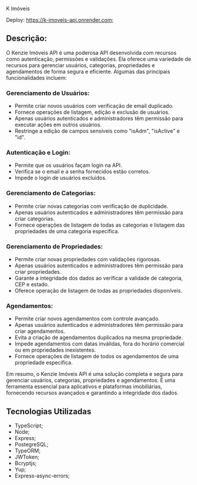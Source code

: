 K Imóveis 

Deploy: https://k-imoveis-api.onrender.com;

## Descrição: 

O Kenzie Imóveis API é uma poderosa API desenvolvida com recursos como autenticação, permissões e validações. Ela oferece uma variedade de recursos para gerenciar usuários, categorias, propriedades e agendamentos de forma segura e eficiente. Algumas das principais funcionalidades incluem:

### Gerenciamento de Usuários:
- Permite criar novos usuários com verificação de email duplicado.
- Fornece operações de listagem, edição e exclusão de usuários.
- Apenas usuários autenticados e administradores têm permissão para executar ações em outros usuários.
- Restringe a edição de campos sensíveis como "isAdm", "isActive" e "id".

### Autenticação e Login:
- Permite que os usuários façam login na API.
- Verifica se o email e a senha fornecidos estão corretos.
- Impede o login de usuários excluídos.

### Gerenciamento de Categorias:
- Permite criar novas categorias com verificação de duplicidade.
- Apenas usuários autenticados e administradores têm permissão para criar categorias.
- Fornece operações de listagem de todas as categorias e listagem das propriedades de uma categoria específica.

### Gerenciamento de Propriedades:
- Permite criar novas propriedades com validações rigorosas.
- Apenas usuários autenticados e administradores têm permissão para criar propriedades.
- Garante a integridade dos dados ao verificar a validade de categoria, CEP e estado.
- Oferece operação de listagem de todas as propriedades disponíveis.

### Agendamentos:
- Permite criar novos agendamentos com controle avançado.
- Apenas usuários autenticados e administradores têm permissão para criar agendamentos.
- Evita a criação de agendamentos duplicados na mesma propriedade.
- Impede agendamentos com datas inválidas, fora do horário comercial ou em propriedades inexistentes.
- Fornece operações de listagem de todos os agendamentos de uma propriedade específica.

Em resumo, o Kenzie Imóveis API é uma solução completa e segura para gerenciar usuários, categorias, propriedades e agendamentos. É uma ferramenta essencial para aplicativos e plataformas imobiliárias, fornecendo recursos avançados e garantindo a integridade dos dados.

## Tecnologias Utilizadas
- TypeScript; 
- Node; 
- Express; 
- PostegreSQL; 
- TypeORM; 
- JWToken; 
- Bcryptjs; 
- Yup;
- Express-async-errors;
